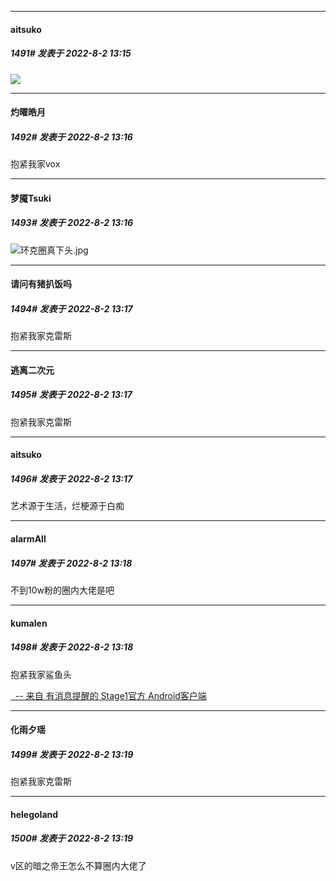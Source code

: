 

*****

####  aitsuko  
##### 1491#       发表于 2022-8-2 13:15

<img src="https://s1.328888.xyz/2022/08/02/ONgup.jpg" referrerpolicy="no-referrer">

*****

####  灼曜皓月  
##### 1492#       发表于 2022-8-2 13:16

抱紧我家vox

*****

####  梦魇Tsuki  
##### 1493#       发表于 2022-8-2 13:16

<img src="https://static.saraba1st.com/image/smiley/face2017/067.png" referrerpolicy="no-referrer">环克圈真下头.jpg

*****

####  请问有猪扒饭吗  
##### 1494#       发表于 2022-8-2 13:17

抱紧我家克雷斯

*****

####  逃离二次元  
##### 1495#       发表于 2022-8-2 13:17

抱紧我家克雷斯

*****

####  aitsuko  
##### 1496#       发表于 2022-8-2 13:17

艺术源于生活，烂梗源于白痴

*****

####  alarmAll  
##### 1497#       发表于 2022-8-2 13:18

不到10w粉的圈内大佬是吧

*****

####  kumalen  
##### 1498#       发表于 2022-8-2 13:18

抱紧我家鲨鱼头

[  -- 来自 有消息提醒的 Stage1官方 Android客户端](https://www.coolapk.com/apk/140634)

*****

####  化雨夕瑶  
##### 1499#       发表于 2022-8-2 13:19

抱紧我家克雷斯

*****

####  helegoland  
##### 1500#       发表于 2022-8-2 13:19

v区的暗之帝王怎么不算圈内大佬了

